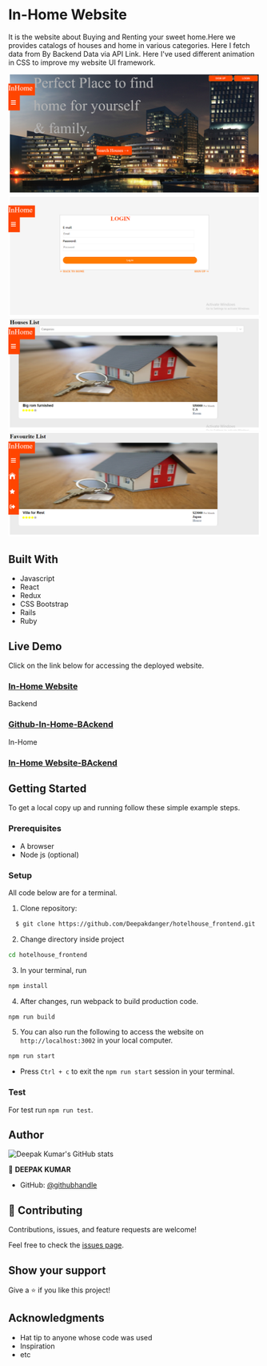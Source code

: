 # In-Home Website
It is the website about Buying and Renting your sweet home.Here we provides catalogs of houses and home in various categories. Here I fetch data from By Backend Data via API Link.
Here I've used different animation in CSS to improve my website UI framework.


 ![Home Screen](src/assets/imgscreen/screen1.PNG)
 ![Login Screen](src/assets/imgscreen/screen2.PNG)
 ![House List Screen](src/assets/imgscreen/screen3.PNG)
 ![Favourite List Screen](src/assets/imgscreen/screen4.PNG)

## Built With
- Javascript
- React
- Redux
- CSS Bootstrap
- Rails
- Ruby

## Live Demo

Click on the link below for accessing the deployed website.
### [In-Home Website](https://thirsty-wescoff-f34d62.netlify.app/)</p>

Backend

### [Github-In-Home-BAckend ](https://github.com/Deepakdanger/hotelhouse_backend)</p>

In-Home
### [In-Home Website-BAckend ](https://floating-harbor-48342.herokuapp.com/)</p>

## Getting Started

To get a local copy up and running follow these simple example steps.

### Prerequisites
- A browser
- Node js (optional)

### Setup

All code below are for a terminal.

1. Clone repository: 
```sh
  $ git clone https://github.com/Deepakdanger/hotelhouse_frontend.git
```
2. Change directory inside project
```sh
cd hotelhouse_frontend
```
3. In your terminal, run 
```sh
npm install
```
4. After changes, run webpack to build production code.
```sh
npm run build
```   
5. You can also run the following to access the website on `http://localhost:3002` in your local computer.
```sh
npm run start
```
* Press `Ctrl + c` to exit the `npm run start` session in your terminal.

### Test

For test run `npm run test`.

## Author

![Deepak Kumar's GitHub stats](https://github-readme-stats.vercel.app/api?username=Deepakdanger&count_private=true&theme=dark&show_icons=true)

👤 **DEEPAK KUMAR**
- GitHub: [@githubhandle](https://github.com/Deepakdanger)

## 🤝 Contributing

Contributions, issues, and feature requests are welcome!

Feel free to check the [issues page](https://github.com/Deepakdanger/hotelhouse_frontend/issues).

## Show your support

Give a ⭐️ if you like this project!

## Acknowledgments

- Hat tip to anyone whose code was used
- Inspiration
- etc

